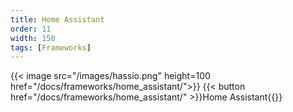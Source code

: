```yaml
---
title: Home Assistant
order: 11
width: 150
tags: [Frameworks]
---
```

{{< image src="/images/hassio.png" height=100 href="/docs/frameworks/home_assistant/">}}
{{< button href="/docs/frameworks/home_assistant/" >}}Home Assistant{{</button>}}

